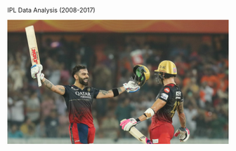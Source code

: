 IPL Data Analysis (2008-2017)

![Alternative text](https://github.com/rajdas2001/IPL-Data-Analysis/blob/main/ipl_image.jpg)
